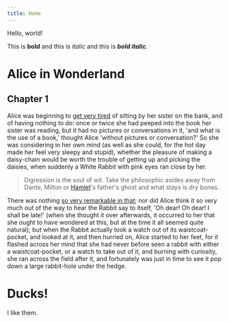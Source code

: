 ```yaml
---
title: Home
---
```


Hello, world!

This is **bold** and this is *italic* and this is ***bold italic***.

Alice in Wonderland
===================

Chapter 1
---------

Alice was beginning to [get very tired][] of sitting by her sister on the bank, and of having nothing to do: once or twice she had peeped into the book her sister was reading, but it had no pictures or conversations in it, 'and what is the use of a book,' thought Alice 'without pictures or conversation?'
So she was considering in her own mind (as well as she could, for the hot day made her feel very sleepy and stupid), whether the pleasure of making a daisy-chain would be worth the trouble of getting up and picking the daisies, when suddenly a White Rabbit with pink eyes ran close by her.

> Digression is the soul of wit. Take the philosophic asides away from Dante, Milton or [Hamlet][]'s father's ghost and what stays is dry bones.

There was nothing [so very remarkable in that][]; nor did Alice think it so very much out of the way to hear the Rabbit say to itself, 'Oh dear! Oh dear! I shall be late!' (when she thought it over afterwards, it occurred to her that she ought to have wondered at this, but at the time it all seemed quite natural); but when the Rabbit actually took a watch out of its waistcoat-pocket, and looked at it, and then hurried on, Alice started to her feet, for it flashed across her mind that she had never before seen a rabbit with either a waistcoat-pocket, or a watch to take out of it, and burning with curiosity, she ran across the field after it, and fortunately was just in time to see it pop down a large rabbit-hole under the hedge.

[get very tired]: http://this.website.does.not.exist/
[Hamlet]: http://en.wikipedia.org/wiki/Hamlet
[so very remarkable in that]: http://localhost:8000/

Ducks!
======

I like them.
